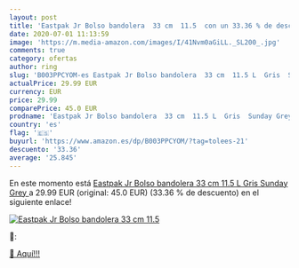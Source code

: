 ```yaml
---
layout: post
title: 'Eastpak Jr Bolso bandolera  33 cm  11.5  con un 33.36 % de descuento'
date: 2020-07-01 11:13:59
image: 'https://m.media-amazon.com/images/I/41Nvm0aGiLL._SL200_.jpg'
comments: true
category: ofertas
author: ring
slug: 'B003PPCYOM-es Eastpak Jr Bolso bandolera  33 cm  11.5 L  Gris  Sunday Grey '
actualPrice: 29.99 EUR
currency: EUR
price: 29.99
comparePrice: 45.0 EUR
prodname: 'Eastpak Jr Bolso bandolera  33 cm  11.5 L  Gris  Sunday Grey '
country: 'es'
flag: '🇪🇸'
buyurl: 'https://www.amazon.es/dp/B003PPCYOM/?tag=tolees-21'
descuento: '33.36'
average: '25.845'
---
```


En este momento está [Eastpak Jr Bolso bandolera  33 cm  11.5 L  Gris  Sunday Grey ](https://www.amazon.es/dp/B003PPCYOM/?tag=tolees-21) a 29.99 EUR (original: 45.0 EUR) (33.36 %  de descuento) en el siguiente enlace!

[![Eastpak Jr Bolso bandolera  33 cm  11.5 ](https://m.media-amazon.com/images/I/41Nvm0aGiLL._SL200_.jpg)](https://www.amazon.es/dp/B003PPCYOM/?tag=tolees-21)

🔎:


[🛒 Aquí!!!](https://www.amazon.es/dp/B003PPCYOM/?tag=tolees-21)
